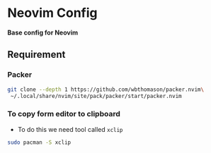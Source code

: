 # Neovim Config

**Base config for Neovim**

## Requirement

### Packer

```sh
git clone --depth 1 https://github.com/wbthomason/packer.nvim\
 ~/.local/share/nvim/site/pack/packer/start/packer.nvim
```

### To copy form editor to clipboard

- To do this we need tool called `xclip`

```sh
sudo pacman -S xclip
```
